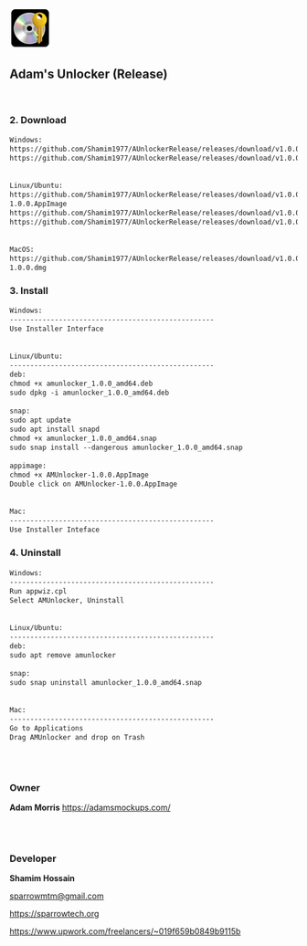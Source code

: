 <img src="appicon.png" alt="Adam's Unlocker" width="72">

## Adam's Unlocker (Release)

<br>


### 2. Download

```
Windows:
https://github.com/Shamim1977/AUnlockerRelease/releases/download/v1.0.0/AUnlocker.1.0.0.msi
https://github.com/Shamim1977/AUnlockerRelease/releases/download/v1.0.0/AUnlocker.Setup.1.0.0.exe


Linux/Ubuntu:
https://github.com/Shamim1977/AUnlockerRelease/releases/download/v1.0.0/AUnlocker-1.0.0.AppImage
https://github.com/Shamim1977/AUnlockerRelease/releases/download/v1.0.0/aunlocker_1.0.0_amd64.deb
https://github.com/Shamim1977/AUnlockerRelease/releases/download/v1.0.0/aunlocker_1.0.0_amd64.snap


MacOS:
https://github.com/Shamim1977/AUnlockerRelease/releases/download/v1.0.0/AUnlocker-1.0.0.dmg

```


### 3. Install

```
Windows:
--------------------------------------------------
Use Installer Interface


Linux/Ubuntu:
--------------------------------------------------
deb:
chmod +x amunlocker_1.0.0_amd64.deb
sudo dpkg -i amunlocker_1.0.0_amd64.deb

snap:
sudo apt update
sudo apt install snapd
chmod +x amunlocker_1.0.0_amd64.snap
sudo snap install --dangerous amunlocker_1.0.0_amd64.snap

appimage:
chmod +x AMUnlocker-1.0.0.AppImage
Double click on AMUnlocker-1.0.0.AppImage


Mac:
--------------------------------------------------
Use Installer Inteface
```

### 4. Uninstall

```
Windows: 
--------------------------------------------------
Run appwiz.cpl
Select AMUnlocker, Uninstall


Linux/Ubuntu:
--------------------------------------------------
deb:
sudo apt remove amunlocker

snap:
sudo snap uninstall amunlocker_1.0.0_amd64.snap


Mac:
--------------------------------------------------
Go to Applications
Drag AMUnlocker and drop on Trash
```



<br>
<br>


### Owner
<strong>Adam Morris</strong>
https://adamsmockups.com/


<br>
<br>


### Developer

<strong>Shamim Hossain</strong>

<sparrowmtm@gmail.com>

<https://sparrowtech.org>

<https://www.upwork.com/freelancers/~019f659b0849b9115b>